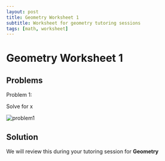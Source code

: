 ```yaml
---
layout: post
title: Geometry Worksheet 1
subtitle: Worksheet for geometry tutoring sessions
tags: [math, worksheet]
---
```

# Geometry Worksheet 1

## Problems

Problem 1:

Solve for x

![problem1](https://live.staticflickr.com/65535/52356266923_1b5eb43bb5.jpg)

## Solution

We will review this during your tutoring session for **Geometry**
